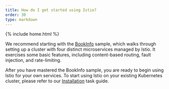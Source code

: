 ```yaml
---
title: How do I get started using Istio?
order: 30
type: markdown
---
```

{% include home.html %}

We recommend starting with the [BookInfo]({{home}}/docs/samples/bookinfo.html) sample, which walks through setting up a cluster with 
four distinct 
microservices managed by Istio. It exercises some basic features, including content-based routing, fault injection, and rate-limiting.

After you have mastered the BookInfo sample, you are ready to begin using Istio for your own services. To start using Istio on your existing Kubernetes 
cluster, please refer to our [Installation]({{home}}/docs/tasks/installing-istio-in-kubernetes.html) task guide.
